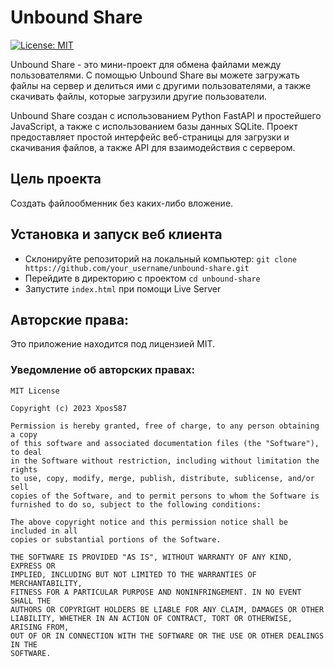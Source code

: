 # Unbound Share

[![License: MIT](https://img.shields.io/badge/License-MIT-yellow.svg)](https://opensource.org/licenses/MIT)

Unbound Share - это мини-проект для обмена файлами между пользователями. С помощью Unbound Share вы можете загружать файлы на сервер и делиться ими с другими пользователями, а также скачивать файлы, которые загрузили другие пользователи.

Unbound Share создан с использованием Python FastAPI и простейшего JavaScript, а также с использованием базы данных SQLite. Проект предоставляет простой интерфейс веб-страницы для загрузки и скачивания файлов, а также API для взаимодействия с сервером.

## Цель проекта
Создать файлообменник без каких-либо вложение.

## Установка и запуск веб клиента
- Склонируйте репозиторий на локальный компьютер: `git clone https://github.com/your_username/unbound-share.git`
- Перейдите в директорию с проектом `cd unbound-share`
- Запустите `index.html` при помощи Live Server

## Авторские права:
Это приложение находится под лицензией MIT.

### Уведомление об авторских правах:
```
MIT License

Copyright (c) 2023 Xpos587

Permission is hereby granted, free of charge, to any person obtaining a copy
of this software and associated documentation files (the "Software"), to deal
in the Software without restriction, including without limitation the rights
to use, copy, modify, merge, publish, distribute, sublicense, and/or sell
copies of the Software, and to permit persons to whom the Software is
furnished to do so, subject to the following conditions:

The above copyright notice and this permission notice shall be included in all
copies or substantial portions of the Software.

THE SOFTWARE IS PROVIDED "AS IS", WITHOUT WARRANTY OF ANY KIND, EXPRESS OR
IMPLIED, INCLUDING BUT NOT LIMITED TO THE WARRANTIES OF MERCHANTABILITY,
FITNESS FOR A PARTICULAR PURPOSE AND NONINFRINGEMENT. IN NO EVENT SHALL THE
AUTHORS OR COPYRIGHT HOLDERS BE LIABLE FOR ANY CLAIM, DAMAGES OR OTHER
LIABILITY, WHETHER IN AN ACTION OF CONTRACT, TORT OR OTHERWISE, ARISING FROM,
OUT OF OR IN CONNECTION WITH THE SOFTWARE OR THE USE OR OTHER DEALINGS IN THE
SOFTWARE.
```